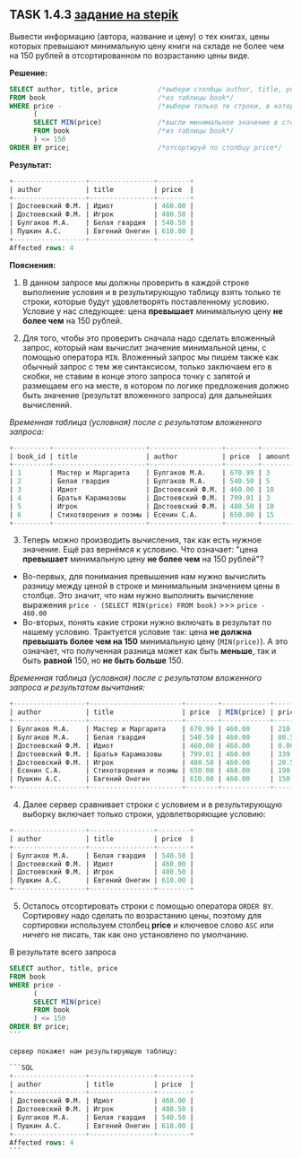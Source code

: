 ## TASK 1.4.3 [задание на stepik](https://stepik.org/lesson/297514/step/3?unit=279274)
Вывести информацию (автора, название и цену) о тех книгах, цены которых превышают минимальную цену книги на складе 
не более чем на 150 рублей в отсортированном по возрастанию цены виде.

**Решение:**

```SQL
SELECT author, title, price          /*выбери столбцы author, title, price*/
FROM book                            /*из таблицы book*/
WHERE price -                        /*выбери только те строки, в которых разница между ценой и результатом вложенного запроса меньше или равна 150*/
      (
      SELECT MIN(price)              /*высли минимальное значение в столбце price*/
      FROM book                      /*из таблицы book*/
      ) <= 150
ORDER BY price;                      /*отсортируй по столбцу price*/
```

**Результат:**

```SQL
+------------------+----------------+--------+
| author           | title          | price  |
+------------------+----------------+--------+
| Достоевский Ф.М. | Идиот          | 460.00 |
| Достоевский Ф.М. | Игрок          | 480.50 |
| Булгаков М.А.    | Белая гвардия  | 540.50 |
| Пушкин А.С.      | Евгений Онегин | 610.00 |
+------------------+----------------+--------+
Affected rows: 4
```

**Пояснения:**

1. В данном запросе мы должны проверить в каждой строке выполнение условия и в результирующую таблицу взять только те строки, которые будут
удовлетворять поставленному условию. Условие у нас следующее:  цена **превышает** минимальную цену **не более чем** на 150 рублей.

2. Для того, чтобы это проверить сначала надо сделать вложенный запрос, который нам вычислит значение минимальной цены, с помощью оператора ```MIN```.
   Вложенный запрос мы пишем также как обычный запрос с тем же синтаксисом, только заключаем его в скобки, не ставим в конце этого запроса точку с запятой
   и размещаем его на месте, в котором по логике предложения должно быть значение (результат вложенного запроса) для дальнейших вычислений.

*Временная таблица (условная) после с результатом вложенного запроса:*
 
```SQL
+---------+-----------------------+------------------+--------+--------+------------+
| book_id | title                 | author           | price  | amount | MIN(price) |
+---------+-----------------------+------------------+--------+--------+------------+
| 1       | Мастер и Маргарита    | Булгаков М.А.    | 670.99 | 3      | 460.00     |
| 2       | Белая гвардия         | Булгаков М.А.    | 540.50 | 5      | 460.00     |
| 3       | Идиот                 | Достоевский Ф.М. | 460.00 | 10     | 460.00     |
| 4       | Братья Карамазовы     | Достоевский Ф.М. | 799.01 | 3      | 460.00     |
| 5       | Игрок                 | Достоевский Ф.М. | 480.50 | 10     | 460.00     |
| 6       | Стихотворения и поэмы | Есенин С.А.      | 650.00 | 15     | 460.00     |
+---------+-----------------------+------------------+--------+--------+------------+
```
3. Теперь можно производить вычисления, так как есть нужное значение. Ещё раз вернёмся к условию. Что означает: "цена **превышает** минимальную цену
**не более чем** на 150 рублей"?
- Во-первых, для понимания превышения нам нужно вычислить разницу между ценой в строке и минимальным значением цены в столбце. Это значит, что нам нужно
     выполнить вычисление выражения ```price - (SELECT MIN(price) FROM book)``` >>> ```price - 460.00```
- Во-вторых, понять какие строки нужно включать в результат по нашему условию. Трактуется условие так: цена **не должна превышать
     более чем на 150** минимальную цену (```MIN(price)```). А это означает, что полученная разница может как быть **меньше**, так и быть **равной** 150,
     но **не быть больше** 150.

*Временная таблица (условная) после с результатом вложенного запроса и результатом вычитания:*

```SQL
+------------------+-----------------------+--------+------------+--------------------+
| author           | title                 | price  | MIN(price) | price - MIN(price) |
+------------------+-----------------------+--------+------------+--------------------+
| Булгаков М.А.    | Мастер и Маргарита    | 670.99 | 460.00     | 210.99             |
| Булгаков М.А.    | Белая гвардия         | 540.50 | 460.00     | 80.50              |
| Достоевский Ф.М. | Идиот                 | 460.00 | 460.00     | 0.00               |
| Достоевский Ф.М. | Братья Карамазовы     | 799.01 | 460.00     | 339.01             |
| Достоевский Ф.М. | Игрок                 | 480.50 | 460.00     | 20.50              |
| Есенин С.А.      | Стихотворения и поэмы | 650.00 | 460.00     | 190.00             |
| Пушкин А.С.      | Евгений Онегин        | 610.00 | 460.00     | 150.00             |
+------------------+-----------------------+--------+------------+--------------------+
```

4. Далее сервер сравнивает строки с условием и в результирующую выборку включает только строки, удовлетворяющие условию:

```SQL
+------------------+----------------+--------+
| author           | title          | price  |
+------------------+----------------+--------+
| Булгаков М.А.    | Белая гвардия  | 540.50 |
| Достоевский Ф.М. | Идиот          | 460.00 |
| Достоевский Ф.М. | Игрок          | 480.50 |
| Пушкин А.С.      | Евгений Онегин | 610.00 |
+------------------+----------------+--------+
```

5. Осталось отсортировать строки с помощью оператора ```ORDER BY```. Сортировку надо сделать по возрастанию цены, поэтому для сортировки используем столбец
**price** и ключевое слово ```ASC``` или ничего не писать, так как оно установлено по умолчанию.

В результате всего запроса

``````SQL
SELECT author, title, price          
FROM book                           
WHERE price -                        
      (
      SELECT MIN(price)              
      FROM book                     
      ) <= 150
ORDER BY price;                     
```

сервер покажет нам результирующую таблицу:

```SQL
+------------------+----------------+--------+
| author           | title          | price  |
+------------------+----------------+--------+
| Достоевский Ф.М. | Идиот          | 460.00 |
| Достоевский Ф.М. | Игрок          | 480.50 |
| Булгаков М.А.    | Белая гвардия  | 540.50 |
| Пушкин А.С.      | Евгений Онегин | 610.00 |
+------------------+----------------+--------+
Affected rows: 4
```

